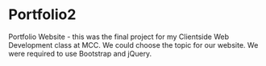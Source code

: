 # Portfolio2
Portfolio Website - this was the final project for my Clientside Web Development class at MCC.  We could choose the topic for our website.  We were required to use Bootstrap and jQuery.
